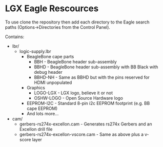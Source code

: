 LGX Eagle Rescources
====================

To use clone the repository then add each directory to the Eagle search paths (Options->Directories from the Control Panel).

Contains:

 * lbr/
   * logic-supply.lbr
     * BeagleBone cape parts
       * BBH - BeagleBone header sub-assembly
       * BBHD - BeagleBone header sub-assembly with BB Black with debug header
       * BBHD-NH - Same as BBHD but with the pins reserved for HDMI unpopulated
	 * Graphics
       * LOGO-LGX - LGX logo, believe it or not
       * OSHW-LOGO - Open Source Hardware logo
     * EEPROM-I2C - Standard 8-pin i2c EEPROM footprint (e.g. BB cape EEPROM)
     * And lots more...
 * cam/
   * gerbers-rs274x-excellon.cam - Generates rs274x Gerbers and an Excellon drill file
   * gerbers-rs274x-excellon-vscore.cam - Same as above plus a v-score layer
